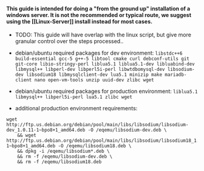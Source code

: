 #### This guide is intended for doing a "from the ground up" installation of a windows server. It is not the recommended or typical route, we suggest using the [[Linux-Server]] install instead for most cases.

* TODO: This guide will have overlap with the linux script, but give more granular control over the steps processed.. 

* debian/ubuntu required packages for dev environment: `libstdc++6 build-essential gcc-5 g++-5 libtool cmake curl debconf-utils git git-core libio-stringy-perl liblua5.1 liblua5.1-dev libluabind-dev libmysql++ libperl-dev libperl5i-perl libwtdbomysql-dev libsodium-dev libsodium18 libmysqlclient-dev lua5.1 minizip make mariadb-client nano open-vm-tools unzip uuid-dev zlibc wget`
* debian/ubuntu required packages for production environment: `liblua5.1 libmysql++ libperl5i-perl lua5.1 zlibc wget`
* additional production environment requirements: 
```
wget http://ftp.us.debian.org/debian/pool/main/libs/libsodium/libsodium-dev_1.0.11-1~bpo8+1_amd64.deb -O /eqemu/libsodium-dev.deb \
	&& wget http://ftp.us.debian.org/debian/pool/main/libs/libsodium/libsodium18_1.0.11-1~bpo8+1_amd64.deb -O /eqemu/libsodium18.deb \
	&& dpkg -i /eqemu/libsodium*.deb \
	&& rm -f /eqemu/libsodium-dev.deb \
	&& rm -f /eqemu/libsodium18.deb
```